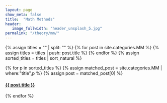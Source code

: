 ```yaml
---
layout: page
show_meta: false
title:  "Math Methods"
header:
   image_fullwidth: "header_unsplash_5.jpg"
permalink: "/theory/mm/"
---
```


{% assign titles = "" | split: "" %}
{% for post in site.categories.MM %}
    {% assign titles = titles | push: post.title %}
{% endfor %}
{% assign sorted_titles = titles | sort_natural %}

<div>
    {% for p in sorted_titles %}
    {% assign matched_post = site.categories.MM | where:"title",p %}
    {% assign post = matched_post[0] %}
    <h4><a href="{{ site.url }}{{ site.baseurl }}{{ post.url }}">{{ post.title }}</a></h4>
    {% endfor %}
</div>

